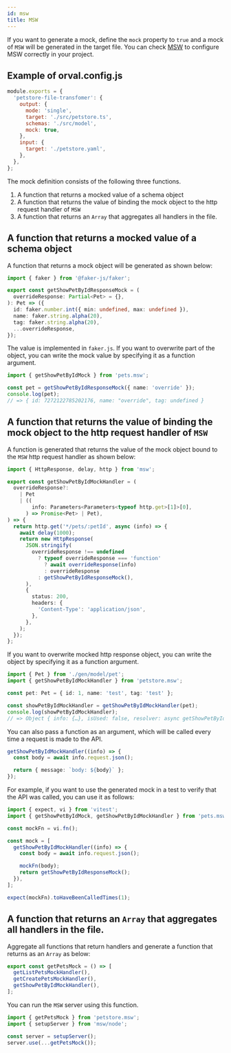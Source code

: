 ```yaml
---
id: msw
title: MSW
---
```


If you want to generate a mock, define the `mock` property to `true` and a mock of `MSW` will be generated in the target file. You can check <a href="https://mswjs.io/" target="_blank">MSW</a> to configure MSW correctly in your project.

## Example of orval.config.js

```js
module.exports = {
  'petstore-file-transfomer': {
    output: {
      mode: 'single',
      target: './src/petstore.ts',
      schemas: './src/model',
      mock: true,
    },
    input: {
      target: './petstore.yaml',
    },
  },
};
```

The mock definition consists of the following three functions.

1. A function that returns a mocked value of a schema object
2. A function that returns the value of binding the mock object to the http request handler of `MSW`
3. A function that returns an `Array` that aggregates all handlers in the file.

## A function that returns a mocked value of a schema object

A function that returns a mock object will be generated as shown below:

```typescript
import { faker } from '@faker-js/faker';

export const getShowPetByIdResponseMock = (
  overrideResponse: Partial<Pet> = {},
): Pet => ({
  id: faker.number.int({ min: undefined, max: undefined }),
  name: faker.string.alpha(20),
  tag: faker.string.alpha(20),
  ...overrideResponse,
});
```

The value is implemented in `faker.js`.
If you want to overwrite part of the object, you can write the mock value by specifying it as a function argument.

```typescript
import { getShowPetByIdMock } from 'pets.msw';

const pet = getShowPetByIdResponseMock({ name: 'override' });
console.log(pet);
// => { id: 7272122785202176, ​name: "override", tag: undefined }
```

## A function that returns the value of binding the mock object to the http request handler of `MSW`

A function is generated that returns the value of the mock object bound to the `MSW` http request handler as shown below:

```typescript
import { HttpResponse, delay, http } from 'msw';

export const getShowPetByIdMockHandler = (
  overrideResponse?:
    | Pet
    | ((
        info: Parameters<Parameters<typeof http.get>[1]>[0],
      ) => Promise<Pet> | Pet),
) => {
  return http.get('*/pets/:petId', async (info) => {
    await delay(1000);
    return new HttpResponse(
      JSON.stringify(
        overrideResponse !== undefined
          ? typeof overrideResponse === 'function'
            ? await overrideResponse(info)
            : overrideResponse
          : getShowPetByIdResponseMock(),
      ),
      {
        status: 200,
        headers: {
          'Content-Type': 'application/json',
        },
      },
    );
  });
};
```

If you want to overwrite mocked http response object, you can write the object by specifying it as a function argument.

```typescript
import { Pet } from './gen/model/pet';
import { getShowPetByIdMockHandler } from 'petstore.msw';

const pet: Pet = { id: 1, name: 'test', tag: 'test' };

const showPetByIdMockHandler = getShowPetByIdMockHandler(pet);
console.log(showPetByIdMockHandler);
// => Object { info: {…}, isUsed: false, resolver: async getShowPetByIdMockHandler(), resolverGenerator: undefined, resolverGeneratorResult: undefined, options: {} }
```

You can also pass a function as an argument, which will be called every time a request is made to the API.

```ts
getShowPetByIdMockHandler((info) => {
  const body = await info.request.json();

  return { message: `body: ${body}` };
});
```

For example, if you want to use the generated mock in a test to verify that the API was called, you can use it as follows:

```ts
import { expect, vi } from 'vitest';
import { getShowPetByIdMock, getShowPetByIdMockHandler } from 'pets.msw';

const mockFn = vi.fn();

const mock = [
  getShowPetByIdMockHandler((info) => {
    const body = await info.request.json();

    mockFn(body);
    return getShowPetByIdResponseMock();
  }),
];

expect(mockFn).toHaveBeenCalledTimes(1);
```

## A function that returns an `Array` that aggregates all handlers in the file.

Aggregate all functions that return handlers and generate a function that returns as an `Array` as below:

```typescript
export const getPetsMock = () => [
  getListPetsMockHandler(),
  getCreatePetsMockHandler(),
  getShowPetByIdMockHandler(),
];
```

You can run the `MSW` server using this function.

```typescript
import { getPetsMock } from 'petstore.msw';
import { setupServer } from 'msw/node';

const server = setupServer();
server.use(...getPetsMock());
```
